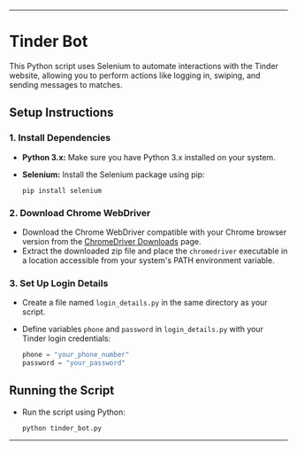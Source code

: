
---

# Tinder Bot

This Python script uses Selenium to automate interactions with the Tinder website, allowing you to perform actions like logging in, swiping, and sending messages to matches.

## Setup Instructions

### 1. Install Dependencies

- **Python 3.x:** Make sure you have Python 3.x installed on your system.
- **Selenium:** Install the Selenium package using pip:

    ```
    pip install selenium
    ```

### 2. Download Chrome WebDriver

- Download the Chrome WebDriver compatible with your Chrome browser version from the [ChromeDriver Downloads](https://sites.google.com/chromium.org/driver/) page.
- Extract the downloaded zip file and place the `chromedriver` executable in a location accessible from your system's PATH environment variable.

### 3. Set Up Login Details

- Create a file named `login_details.py` in the same directory as your script.
- Define variables `phone` and `password` in `login_details.py` with your Tinder login credentials:

    ```python
    phone = "your_phone_number"
    password = "your_password"
    ```

## Running the Script

- Run the script using Python:

    ```
    python tinder_bot.py
    ```


---
